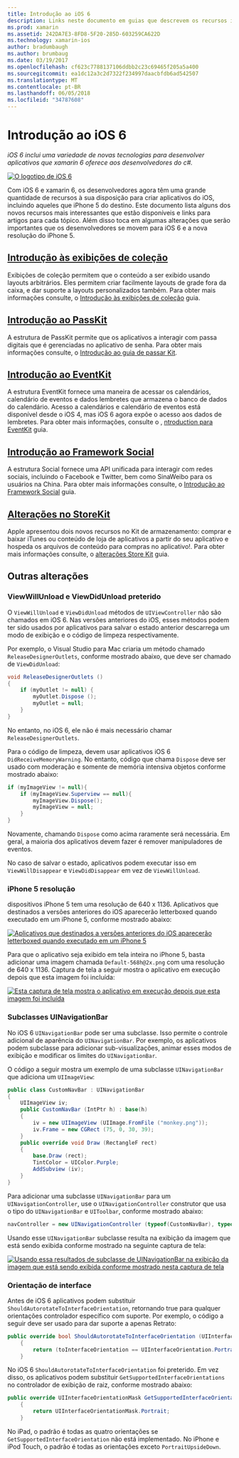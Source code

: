```yaml
---
title: Introdução ao iOS 6
description: Links neste documento em guias que descrevem os recursos introduzidos no iOS 6. Exibições de coleção, PassKit, a estrutura Social, e as alterações StoreKit são discutidas.
ms.prod: xamarin
ms.assetid: 242DA7E3-8FD8-5F20-285D-603259CA622D
ms.technology: xamarin-ios
author: bradumbaugh
ms.author: brumbaug
ms.date: 03/19/2017
ms.openlocfilehash: cf623c7788137106ddbb2c23c69465f205a5a400
ms.sourcegitcommit: ea1dc12a3c2d7322f234997daacbfdb6ad542507
ms.translationtype: MT
ms.contentlocale: pt-BR
ms.lasthandoff: 06/05/2018
ms.locfileid: "34787608"
---
```

# <a name="introduction-to-ios-6"></a>Introdução ao iOS 6

_iOS 6 inclui uma variedade de novas tecnologias para desenvolver aplicativos que xamarin 6 oferece aos desenvolvedores do c#._

[ ![](images/ios6-large.jpg "O logotipo de iOS 6")](images/ios6-large.jpg#lightbox)

Com iOS 6 e xamarin 6, os desenvolvedores agora têm uma grande quantidade de recursos à sua disposição para criar aplicativos do iOS, incluindo aqueles que iPhone 5 do destino.
Este documento lista alguns dos novos recursos mais interessantes que estão disponíveis e links para artigos para cada tópico. Além disso toca em algumas alterações que serão importantes que os desenvolvedores se movem para iOS 6 e a nova resolução do iPhone 5.


## <a name="introduction-to-collection-viewsiosuser-interfacecontrolsuicollectionviewmd"></a>[Introdução às exibições de coleção](~/ios/user-interface/controls/uicollectionview.md)

Exibições de coleção permitem que o conteúdo a ser exibido usando layouts arbitrários. Eles permitem criar facilmente layouts de grade fora da caixa, e dar suporte a layouts personalizados também. Para obter mais informações consulte, o [Introdução às exibições de coleção](~/ios/user-interface/controls/uicollectionview.md) [](~/ios/user-interface/controls/uicollectionview.md)guia.


## <a name="introduction-to-passkitiosplatformpasskitmd"></a>[Introdução ao PassKit](~/ios/platform/passkit.md)

A estrutura de PassKit permite que os aplicativos a interagir com passa digitais que é gerenciadas no aplicativo de senha. Para obter mais informações consulte, o [Introdução ao guia de passar Kit](~/ios/platform/passkit.md).


##  <a name="introduction-to-eventkitiosplatformeventkitmd"></a>[Introdução ao EventKit](~/ios/platform/eventkit.md)

A estrutura EventKit fornece uma maneira de acessar os calendários, calendário de eventos e dados lembretes que armazena o banco de dados do calendário. Acesso a calendários e calendário de eventos está disponível desde o iOS 4, mas iOS 6 agora expõe o acesso aos dados de lembretes. Para obter mais informações, consulte o [,](~/ios/platform/eventkit.md) [ntroduction para EventKit](~/ios/platform/eventkit.md) guia.


##  <a name="introduction-to-the-social-frameworkiosplatformsocial-frameworkmd"></a>[Introdução ao Framework Social](~/ios/platform/social-framework.md)

A estrutura Social fornece uma API unificada para interagir com redes sociais, incluindo o Facebook e Twitter, bem como SinaWeibo para os usuários na China. Para obter mais informações consulte, o [Introdução ao Framework Social](~/ios/platform/social-framework.md) guia.


##  <a name="changes-to-storekitchanges-to-storekitmd"></a>[Alterações no StoreKit](changes-to-storekit.md)

Apple apresentou dois novos recursos no Kit de armazenamento: comprar e baixar iTunes ou conteúdo de loja de aplicativos a partir do seu aplicativo e hospeda os arquivos de conteúdo para compras no aplicativo!. Para obter mais informações consulte, o [alterações Store Kit](changes-to-storekit.md) guia.


## <a name="other-changes"></a>Outras alterações


### <a name="viewwillunload-and-viewdidunload-deprecated"></a>ViewWillUnload e ViewDidUnload preterido

O `ViewWillUnload` e `ViewDidUnload` métodos de `UIViewController` não são chamados em iOS 6. Nas versões anteriores do iOS, esses métodos podem ter sido usados por aplicativos para salvar o estado anterior descarrega um modo de exibição e o código de limpeza respectivamente.

Por exemplo, o Visual Studio para Mac criaria um método chamado `ReleaseDesignerOutlets`, conforme mostrado abaixo, que deve ser chamado de `ViewDidUnload`:

```csharp
void ReleaseDesignerOutlets ()
{
    if (myOutlet != null) {
        myOutlet.Dispose ();
        myOutlet = null;
    }
}
```

No entanto, no iOS 6, ele não é mais necessário chamar `ReleaseDesignerOutlets`.   
   
   
   
Para o código de limpeza, devem usar aplicativos iOS 6 `DidReceiveMemoryWarning`. No entanto, código que chama `Dispose` deve ser usado com moderação e somente de memória intensiva objetos conforme mostrado abaixo:

```csharp
if (myImageView != null){
    if (myImageView.Superview == null){
        myImageView.Dispose();
        myImageView = null;
    }
}
```

Novamente, chamando `Dispose` como acima raramente será necessária. Em geral, a maioria dos aplicativos devem fazer é remover manipuladores de eventos.

No caso de salvar o estado, aplicativos podem executar isso em `ViewWillDisappear` e `ViewDidDisappear` em vez de `ViewWillUnload`.


### <a name="iphone-5-resolution"></a>iPhone 5 resolução

dispositivos iPhone 5 tem uma resolução de 640 x 1136. Aplicativos que destinados a versões anteriores do iOS aparecerão letterboxed quando executado em um iPhone 5, conforme mostrado abaixo:

 [![](images/01-letterboxed.png "Aplicativos que destinados a versões anteriores do iOS aparecerão letterboxed quando executado em um iPhone 5")](images/01-letterboxed.png#lightbox)

Para que o aplicativo seja exibido em tela inteira no iPhone 5, basta adicionar uma imagem chamada `Default-568h@2x.png` com uma resolução de 640 x 1136. Captura de tela a seguir mostra o aplicativo em execução depois que esta imagem foi incluída:

 [![](images/02-fullscreen.png "Esta captura de tela mostra o aplicativo em execução depois que esta imagem foi incluída")](images/02-fullscreen.png#lightbox)

### <a name="subclassing-uinavigationbar"></a>Subclasses UINavigationBar

No iOS 6 `UINavigationBar` pode ser uma subclasse. Isso permite o controle adicional de aparência do `UINavigationBar`. Por exemplo, os aplicativos podem subclasse para adicionar sub-visualizações, animar esses modos de exibição e modificar os limites do `UINavigationBar`.

O código a seguir mostra um exemplo de uma subclasse `UINavigationBar` que adiciona um `UIImageView`:

```csharp
public class CustomNavBar : UINavigationBar
{
    UIImageView iv;
    public CustomNavBar (IntPtr h) : base(h)
    {
        iv = new UIImageView (UIImage.FromFile ("monkey.png"));
        iv.Frame = new CGRect (75, 0, 30, 39);
    }
    public override void Draw (RectangleF rect)
    {
        base.Draw (rect);
        TintColor = UIColor.Purple;
        AddSubview (iv);
    }
}
```

Para adicionar uma subclasse `UINavigationBar` para um `UINavigationController`, use o `UINavigationController` construtor que usa o tipo do `UINavigationBar` e `UIToolbar`, conforme mostrado abaixo:

```csharp
navController = new UINavigationController (typeof(CustomNavBar), typeof(UIToolbar));
```

Usando esse `UINavigationBar` subclasse resulta na exibição da imagem que está sendo exibida conforme mostrado na seguinte captura de tela:

 [![](images/03-navbar.png "Usando essa resultados de subclasse de UINavigationBar na exibição da imagem que está sendo exibida conforme mostrado nesta captura de tela")](images/03-navbar.png#lightbox)

### <a name="interface-orientation"></a>Orientação de interface

Antes de iOS 6 aplicativos podem substituir `ShouldAutorotateToInterfaceOrientation`, retornando true para qualquer orientações controlador específico com suporte. Por exemplo, o código a seguir deve ser usado para dar suporte a apenas Retrato:

```csharp
public override bool ShouldAutorotateToInterfaceOrientation (UIInterfaceOrientation toInterfaceOrientation)
    {
        return (toInterfaceOrientation == UIInterfaceOrientation.Portrait);
    }
```

No iOS 6 `ShouldAutorotateToInterfaceOrientation` foi preterido.
Em vez disso, os aplicativos podem substituir `GetSupportedInterfaceOrientations` no controlador de exibição de raiz, conforme mostrado abaixo:

```csharp
public override UIInterfaceOrientationMask GetSupportedInterfaceOrientations ()
    {
        return UIInterfaceOrientationMask.Portrait;
    }
```

No iPad, o padrão é todas as quatro orientações se `GetSupportedInterfaceOrientation` não está implementado. No iPhone e iPod Touch, o padrão é todas as orientações exceto `PortraitUpsideDown`.
